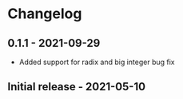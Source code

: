 # Changelog

## 0.1.1 - 2021-09-29
* Added support for radix and big integer bug fix 

## Initial release - 2021-05-10
